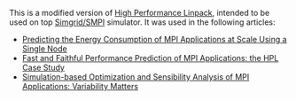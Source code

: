 This is a modified version of [High Performance Linpack](https://www.netlib.org/benchmark/hpl/), intended to be used
on top [Simgrid/SMPI](https://simgrid.org/) simulator. It was used in the following articles:
- [Predicting the Energy Consumption of MPI Applications at Scale Using a Single Node](https://hal.inria.fr/hal-01523608)
- [Fast and Faithful Performance Prediction of MPI Applications: the HPL Case Study](https://hal.inria.fr/hal-02096571)
- [Simulation-based Optimization and Sensibility Analysis of MPI Applications: Variability Matters](https://hal.inria.fr/hal-03141988)
